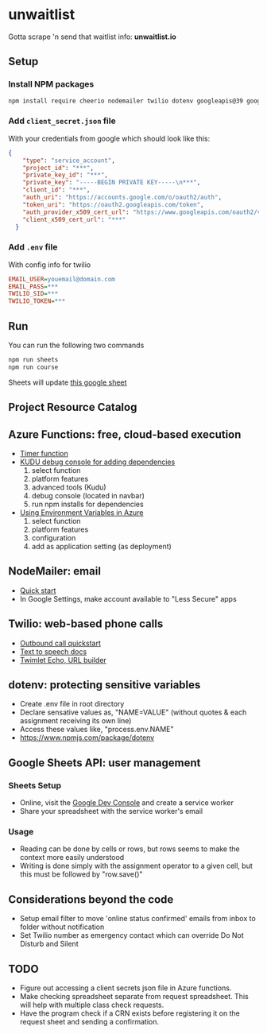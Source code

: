 # unwaitlist

Gotta scrape 'n send that waitlist info: __unwaitlist.io__

## Setup

### Install NPM packages

```bash
npm install require cheerio nodemailer twilio dotenv googleapis@39 google-spreadsheet
```

### Add `client_secret.json` file

With your credentials from google which should look like this:

```json
{
    "type": "service_account",
    "project_id": "***",
    "private_key_id": "***",
    "private_key": "-----BEGIN PRIVATE KEY-----\n***",
    "client_id": "***",
    "auth_uri": "https://accounts.google.com/o/oauth2/auth",
    "token_uri": "https://oauth2.googleapis.com/token",
    "auth_provider_x509_cert_url": "https://www.googleapis.com/oauth2/v1/certs",
    "client_x509_cert_url": "***"
  }
```

### Add `.env` file

With config info for twilio

```ini
EMAIL_USER=youemail@domain.com
EMAIL_PASS=***
TWILIO_SID=***
TWILIO_TOKEN=***
```



## Run

You can run the following two commands

```bash
npm run sheets
npm run course
```

Sheets will update [this google sheet](https://docs.google.com/spreadsheets/d/1DjsN1HiiS7Iv7lKNucjeoQ6aS0_291JAovZ0LfgOItM/edit?ts=5e121e54)

## Project Resource Catalog

## Azure Functions: free, cloud-based execution

- [Timer function](https://docs.microsoft.com/en-us/azure/azure-functions/functions-bindings-timer)
- [KUDU debug console for adding dependencies](https://blogs.msdn.microsoft.com/benjaminperkins/2014/03/24/using-kudu-with-windows-azure-web-sites/)
    1. select function
    2. platform features
    3. advanced tools (Kudu)
    4. debug console (located in navbar)
    5. run npm installs for dependencies
- [Using Environment Variables in Azure](https://www.freecodecamp.org/news/heres-how-you-can-actually-use-node-environment-variables-8fdf98f53a0a/)
    1. select function
    2. platform features
    3. configuration
    4. add as application setting (as deployment)


## NodeMailer: email

- [Quick start](https://www.w3schools.com/nodejs/nodejs_email.asp)
- In Google Settings, make account available to "Less Secure" apps


## Twilio: web-based phone calls

- [Outbound call quickstart](https://www.twilio.com/docs/voice/quickstart/node?code-sample=code-make-an-outbound-call&code-language=Node.js&code-sdk-version=3.x)
- [Text to speech docs](https://www.twilio.com/docs/voice/twiml/say/text-speech)
- [Twimlet Echo, URL builder](https://www.twilio.com/labs/twimlets/echo)


## dotenv: protecting sensitive variables

- Create .env file in root directory
- Declare sensative values as, "NAME=VALUE" (without quotes & each assignment receiving its own line)
- Access these values like, "process.env.NAME"
- https://www.npmjs.com/package/dotenv

## Google Sheets API: user management

### Sheets Setup

- Online, visit the [Google Dev Console](https://console.developers.google.com/apis/dashboard) and create a service worker
- Share your spreadsheet with the service worker's email

### Usage

- Reading can be done by cells or rows, but rows seems to make the context more easily understood
- Writing is done simply with the assignment operator to a given cell, but this must be followed by "row.save()"


## Considerations beyond the code

- Setup email filter to move 'online status confirmed' emails from inbox to folder without notification
- Set Twilio number as emergency contact which can override Do Not Disturb and Silent

## TODO

- Figure out accessing a client secrets json file in Azure functions.
- Make checking spreadsheet separate from request spreadsheet. This will help with multiple class check requests.
- Have the program check if a CRN exists before registering it on the request sheet and sending a confirmation.
